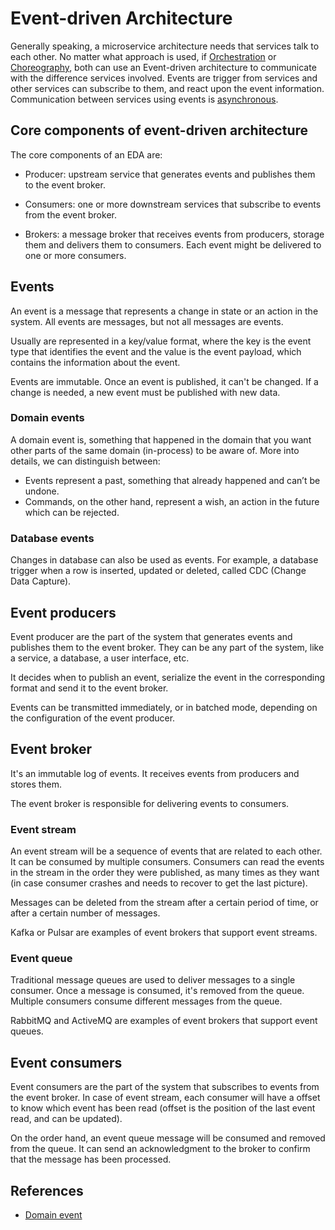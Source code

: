 # Event-driven Architecture

Generally speaking, a microservice architecture needs that services talk to each
other. No matter what approach is used, if
[Orchestration](../architecture/microservices.md#orchestration) or
[Choreography](../architecture/microservices.md#choreography), both can use an
Event-driven architecture to communicate with the difference services involved.
Events are trigger from services and other services can subscribe to them, and
react upon the event information. Communication between services using events is
[asynchronous](../architecture/asynchronous-messaging.md).

## Core components of event-driven architecture

The core components of an EDA are:

- Producer: upstream service that generates events and publishes them to the
  event broker.

- Consumers: one or more downstream services that subscribe to events from the
  event broker.

- Brokers: a message broker that receives events from producers, storage them
  and delivers them to consumers. Each event might be delivered to one or more
  consumers.

## Events

An event is a message that represents a change in state or an action in the
system. All events are messages, but not all messages are events.

Usually are represented in a key/value format, where the key is the event type
that identifies the event and the value is the event payload, which contains the
information about the event.

Events are immutable. Once an event is published, it can't be changed. If a
change is needed, a new event must be published with new data.

### Domain events

A domain event is, something that happened in the domain that you want other
parts of the same domain (in-process) to be aware of. More into details, we can
distinguish between:

- Events represent a past, something that already happened and can’t be undone.
- Commands, on the other hand, represent a wish, an action in the future which
  can be rejected.

### Database events

Changes in database can also be used as events. For example, a database trigger
when a row is inserted, updated or deleted, called CDC (Change Data Capture).

## Event producers

Event producer are the part of the system that generates events and publishes
them to the event broker. They can be any part of the system, like a service, a
database, a user interface, etc.

It decides when to publish an event, serialize the event in the corresponding
format and send it to the event broker.

Events can be transmitted immediately, or in batched mode, depending on the
configuration of the event producer.

## Event broker

It's an immutable log of events. It receives events from producers and stores
them.

The event broker is responsible for delivering events to consumers.

### Event stream

An event stream will be a sequence of events that are related to each other. It
can be consumed by multiple consumers. Consumers can read the events in the
stream in the order they were published, as many times as they want (in case
consumer crashes and needs to recover to get the last picture).

Messages can be deleted from the stream after a certain period of time, or after
a certain number of messages.

Kafka or Pulsar are examples of event brokers that support event streams.

### Event queue

Traditional message queues are used to deliver messages to a single consumer.
Once a message is consumed, it's removed from the queue. Multiple consumers
consume different messages from the queue.

RabbitMQ and ActiveMQ are examples of event brokers that support event queues.

## Event consumers

Event consumers are the part of the system that subscribes to events from the
event broker. In case of event stream, each consumer will have a offset to know
which event has been read (offset is the position of the last event read, and
can be updated).

On the order hand, an event queue message will be consumed and removed from the
queue. It can send an acknowledgment to the broker to confirm that the message
has been processed.

## References

- [Domain event](https://serialized.io/ddd/domain-event/)
